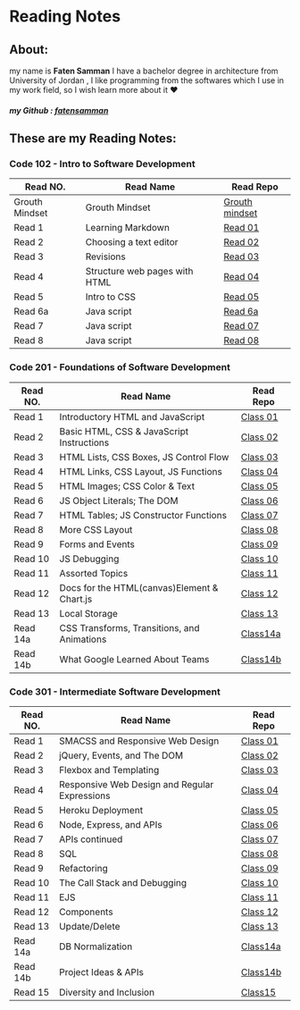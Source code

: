 
# Reading Notes

## About:
my name is **Faten Samman** I have a bachelor degree in architecture from University of Jordan , I like programming from the softwares which I use in my work field, so I wish learn more about it :heart:
##### my Github : [fatensamman](https://github.com/Fatensamman)

## These are my Reading Notes:

### **Code 102** - Intro to Software Development

 |    Read NO.    |                  Read Name                |            Read Repo          |
 |----------------|-------------------------------------------|-------------------------------|
 | Grouth Mindset |               Grouth Mindset              |[Grouth mindset](Code102/gm.md)|
 |     Read 1     |              Learning Markdown            |  [Read 01](Code102/Read1.md)  |
 |     Read 2     |            Choosing a text editor         |  [Read 02](Code102/Read2.md)  |
 |     Read 3     |                  Revisions                |  [Read 03](Code102/Read3.md)  |
 |     Read 4     |         Structure web pages with HTML     |  [Read 04](Code102/Read4.md)  |
 |     Read 5     |                 Intro to CSS              |  [Read 05](Code102/Read5.md)  |
 |    Read 6a     |                 Java script               | [Read 6a](Code102/Read6a.md)  |
 |     Read 7     |                 Java script               |  [Read 07](Code102/Read7.md)  |
 |     Read 8     |                 Java script               |  [Read 08](Code102/Read8.md)  |

### **Code 201** - Foundations of Software Development 


 |    Read NO.    |                 Read Name                 |            Read Repo           |
 |----------------|-------------------------------------------|--------------------------------|
 |     Read 1     |      Introductory HTML and JavaScript     |[Class 01](Code201/class-01.md) |
 |     Read 2     | Basic HTML, CSS & JavaScript Instructions | [Class 02](Code201/class-02.md)|
 |     Read 3     |   HTML Lists, CSS Boxes, JS Control Flow  |[Class 03](Code201/class-03.md) |
 |     Read 4     |   HTML Links, CSS Layout, JS Functions    |[Class 04](Code201/class-04.md) |
 |     Read 5     |       HTML Images; CSS Color & Text       |[Class 05](Code201/class-05.md) |
 |     Read 6     |        JS Object Literals; The DOM        | [Class 06](Code201/class-06.md)|
 |     Read 7     |   HTML Tables; JS Constructor Functions   |[Class 07](Code201/class-07.md) |
 |     Read 8     |               More CSS Layout             |[Class 08](Code201/class-08.md) |
 |     Read 9     |              Forms and Events             |[Class 09](Code201/class-09.md) |
 |     Read 10    |                JS Debugging               |[Class 10](Code201/class-10.md) |
 |     Read 11    |              Assorted Topics              |[Class 11](Code201/class-11.md) |
 |     Read 12    |Docs for the HTML(canvas)Element & Chart.js|[Class 12](Code201/class-12.md) |
 |     Read 13    |               Local Storage               |[Class 13](Code201/class-13.md) |
 |    Read 14a    |CSS Transforms, Transitions, and Animations|[Class14a](Code201/class-14a.md)|
 |    Read 14b    |      What Google Learned About Teams      |[Class14b](Code201/class-14b.md)|


 ###  **Code 301** - Intermediate Software Development

 |    Read NO.    |                 Read Name                   |            Read Repo           |
 |----------------|---------------------------------------------|--------------------------------|
 |     Read 1     |        SMACSS and Responsive Web Design     |[Class 01](Code301/class-01.md) |
 |     Read 2     |         jQuery, Events, and The DOM         | [Class 02](Code301/class-02.md)|
 |     Read 3     |            Flexbox and Templating           |[Class 03](Code301/class-03.md) |
 |     Read 4     |Responsive Web Design and Regular Expressions|[Class 04](Code301/class-04.md) |
 |     Read 5     |              Heroku Deployment              |[Class 05](Code301/class-05.md) |
 |     Read 6     |           Node, Express, and APIs           | [Class 06](Code301/class-06.md)|
 |     Read 7     |               APIs continued                |[Class 07](Code301/class-07.md) |
 |     Read 8     |                     SQL                     |[Class 08](Code301/class-08.md) |
 |     Read 9     |                 Refactoring                 |[Class 09](Code301/class-09.md) |
 |     Read 10    |       The Call Stack and Debugging          |[Class 10](Code301/class-10.md) |
 |     Read 11    |                     EJS                     |[Class 11](Code301/class-11.md) |
 |     Read 12    |                 Components                  |[Class 12](Code301/class-12.md) |
 |     Read 13    |                Update/Delete                |[Class 13](Code301/class-13.md) |
 |    Read 14a    |              DB Normalization               |[Class14a](Code301/class-14a.md)|
 |    Read 14b    |             Project Ideas & APIs            |[Class14b](Code301/class-14b.md)|
 |     Read 15    |           Diversity and Inclusion           | [Class15](Code301/class-14b.md)|
